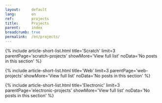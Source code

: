 ```yaml
---
layout:     default
lang:       en
ref:        projects
title:      Projects
parent:     index
breadcrumb: true
permalink:  /en/projects/
---
```


{% include article-short-list.html
   title='Scratch'
   limit=3
   parentPage='scratch-projects'
   showMore='View full list'
   noData='No posts in this section'
%}

{% include article-short-list.html
   title='Web'
   limit=3
   parentPage='web-projects'
   showMore='View full list'
   noData='No posts in this section'
%}

{% include article-short-list.html
   title='Electronic'
   limit=3
   parentPage='electronic-projects'
   showMore='View full list'
   noData='No posts in this section'
%}
